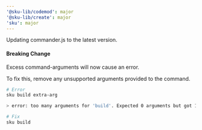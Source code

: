 ```yaml
---
'@sku-lib/codemod': major
'@sku-lib/create': major
'sku': major
---
```


Updating commander.js to the latest version.

#### Breaking Change

Excess command-arguments will now cause an error.

To fix this, remove any unsupported arguments provided to the command.

```bash
# Error
sku build extra-arg

> error: too many arguments for 'build'. Expected 0 arguments but got 1.

# Fix
sku build
```
